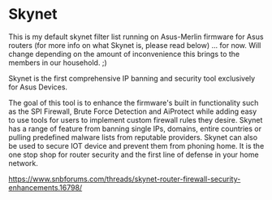 # Skynet

This is my default skynet filter list running on Asus-Merlin firmware for Asus routers (for more info on what Skynet is, please read below) ... for now.  Will change depending on the amount of inconvenience this brings to the members in our household.  ;)

Skynet is the first comprehensive IP banning and security tool exclusively for Asus Devices.

The goal of this tool is to enhance the firmware's built in functionality such as the SPI Firewall, Brute Force Detection and AiProtect while adding easy to use tools for users to implement custom firewall rules they desire. Skynet has a range of feature from banning single IPs, domains, entire countries or pulling predefined malware lists from reputable providers. Skynet can also be used to secure IOT device and prevent them from phoning home. It is the one stop shop for router security and the first line of defense in your home network.

https://www.snbforums.com/threads/skynet-router-firewall-security-enhancements.16798/



